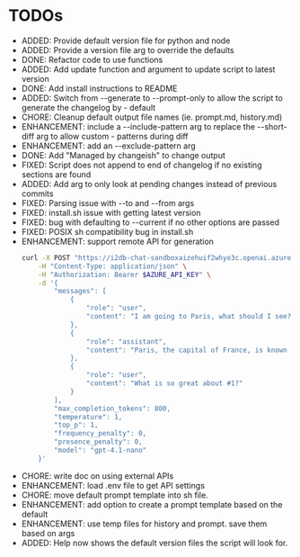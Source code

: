 # TODOs

- ADDED: Provide default version file for python and node
- ADDED: Provide a version file arg to override the defaults
- DONE: Refactor code to use functions
- ADDED: Add update function and argument to update script to latest version
- DONE: Add install instructions to README
- ADDED: Switch from --generate to --prompt-only to allow the script to generate the changelog by - default
- CHORE: Cleanup default output file names (ie. prompt.md, history.md)
- ENHANCEMENT: include a --include-pattern arg to replace the --short-diff arg to allow custom - patterns during diff
- ENHANCEMENT: add an --exclude-pattern arg
- DONE: Add "Managed by changeish" to change output
- FIXED: Script does not append to end of changelog if no existing sections are found
- ADDED: Add arg to only look at pending changes instead of previous commits
- FIXED: Parsing issue with --to and --from args
- FIXED: install.sh issue with getting latest version
- FIXED: bug with defaulting to --current if no other options are passed
- FIXED: POSIX sh compatibility bug in install.sh
- ENHANCEMENT: support remote API for generation
  ```bash
  curl -X POST "https://i2db-chat-sandboxaizehuif2whye3c.openai.azure.com/openai/deployments/gpt-4.1-nano/chat/completions?api-version=2025-01-01-preview" \
      -H "Content-Type: application/json" \
      -H "Authorization: Bearer $AZURE_API_KEY" \
      -d '{
          "messages": [
              {
                  "role": "user",
                  "content": "I am going to Paris, what should I see?"
              },
              {
                  "role": "assistant",
                  "content": "Paris, the capital of France, is known for its stunning architecture, art museums, historical landmarks, and romantic atmosphere. Here are some of the top attractions to see in Paris:\n \n 1. The Eiffel Tower: The iconic Eiffel Tower is one of the most recognizable landmarks in the world and offers breathtaking views of the city.\n 2. The Louvre Museum: The Louvre is one of the world's largest and most famous museums, housing an impressive collection of art and artifacts, including the Mona Lisa.\n 3. Notre-Dame Cathedral: This beautiful cathedral is one of the most famous landmarks in Paris and is known for its Gothic architecture and stunning stained glass windows.\n \n These are just a few of the many attractions that Paris has to offer. With so much to see and do, it's no wonder that Paris is one of the most popular tourist destinations in the world."
              },
              {
                  "role": "user",
                  "content": "What is so great about #1?"
              }
          ],
          "max_completion_tokens": 800,
          "temperature": 1,
          "top_p": 1,
          "frequency_penalty": 0,
          "presence_penalty": 0,
          "model": "gpt-4.1-nano"
      }'
  ```
- CHORE: write doc on using external APIs
- ENHANCEMENT: load .env file to get API settings
- CHORE: move default prompt template into sh file.
- ENHANCEMENT: add option to create a prompt template based on the default
- ENHANCEMENT: use temp files for history and prompt. save them based on args
- ADDED: Help now shows the default version files the script will look for.
